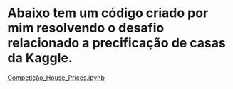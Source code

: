 # Abaixo tem um código criado por mim resolvendo o desafio relacionado a precificação de casas da Kaggle.
[Competição_House_Prices.ipynb](/Competição_House_Prices.ipynb)
